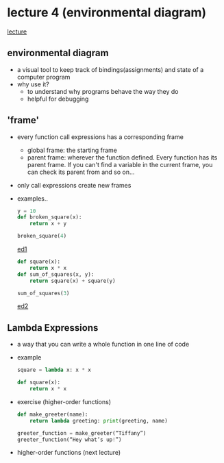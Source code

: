 # lecture 4 (environmental diagram)

[lecture](https://www.youtube.com/watch?v=fGF1fpLMX4k&list=PLx38hZJ5RLZc2lUzubnMKpnniy8cHjD3T&index=4)

## environmental diagram

-   a visual tool to keep track of bindings(assignments) and state of a computer program
-   why use it?
    -   to understand why programs behave the way they do
    -   helpful for debugging

## 'frame'

-   every function call expressions has a corresponding frame
    -   global frame: the starting frame
    -   parent frame: wherever the function defined. Every function has its parent frame. If you can't find a variable in the current frame, you can check its parent from and so on...
-   only call expressions create new frames
-   examples..

    ```python
    y = 10
    def broken_square(x):
        return x + y

    broken_square(4)
    ```

    [ed1](https://github.com/lyj-ooz/free-cs/blob/1-programming/1.%20programming/lecture%204/ed1.jpg)

    ```python
    def square(x):
        return x * x
    def sum_of_squares(x, y):
        return square(x) + square(y)

    sum_of_squares(3)
    ```

    [ed2](https://github.com/lyj-ooz/free-cs/blob/1-programming/1.%20programming/lecture%204/ed2.jpg)

## Lambda Expressions

-   a way that you can write a whole function in one line of code
-   example

    ```python
    square = lambda x: x * x

    def square(x):
        return x * x
    ```

-   exercise (higher-order functions)
    ```python
    def make_greeter(name):
        return lambda greeting: print(greeting, name)

    greeter_function = make_greeter(“Tiffany”)
    greeter_function(“Hey what’s up!”)
    ```
-   higher-order functions (next lecture)
